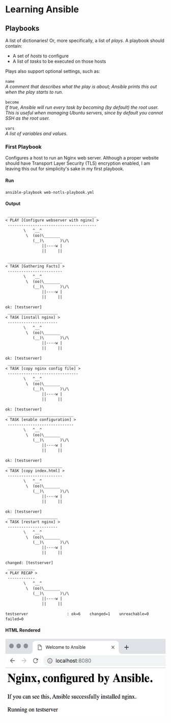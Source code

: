 # Learning Ansible

## Playbooks
A list of dictionaries! Or, more specifically, a list of _plays_. A playbook should contain:
* A set of _hosts_ to configure
* A list of _tasks_ to be executed on those hosts

Plays also support optional settings, such as:

`name` <br>
_A comment that describes what the play is about; Ansible prints this out when the play starts to run._

`become` <br>
_If true, Ansible will run every task by becoming (by default) the root user. This is useful when managing Ubuntu servers, since by default you cannot SSH as the root user._

`vars` <br>
_A list of variables and values._

### First Playbook 
Configures a host to run an Nginx web server. Although a proper website should have Transport Layer Security (TLS) encryption enabled, I am leaving this out for simplicity's sake in my first playbook.
#### Run
`ansible-playbook web-notls-playbook.yml`
#### Output
```
 _______________________________________
< PLAY [Configure webserver with nginx] >
 ---------------------------------------
        \   ^__^
         \  (oo)\_______
            (__)\       )\/\
                ||----w |
                ||     ||

 ________________________
< TASK [Gathering Facts] >
 ------------------------
        \   ^__^
         \  (oo)\_______
            (__)\       )\/\
                ||----w |
                ||     ||

ok: [testserver]
 ______________________
< TASK [install nginx] >
 ----------------------
        \   ^__^
         \  (oo)\_______
            (__)\       )\/\
                ||----w |
                ||     ||

ok: [testserver]
 _______________________________
< TASK [copy nginx config file] >
 -------------------------------
        \   ^__^
         \  (oo)\_______
            (__)\       )\/\
                ||----w |
                ||     ||

ok: [testserver]
 _____________________________
< TASK [enable configuration] >
 -----------------------------
        \   ^__^
         \  (oo)\_______
            (__)\       )\/\
                ||----w |
                ||     ||

ok: [testserver]
 ________________________
< TASK [copy index.html] >
 ------------------------
        \   ^__^
         \  (oo)\_______
            (__)\       )\/\
                ||----w |
                ||     ||

ok: [testserver]
 ______________________
< TASK [restart nginx] >
 ----------------------
        \   ^__^
         \  (oo)\_______
            (__)\       )\/\
                ||----w |
                ||     ||

changed: [testserver]
 ____________
< PLAY RECAP >
 ------------
        \   ^__^
         \  (oo)\_______
            (__)\       )\/\
                ||----w |
                ||     ||

testserver                 : ok=6    changed=1    unreachable=0    failed=0
```
#### HTML Rendered
<img src="https://github.com/carissaallen/ansible-sandbox/blob/master/playbooks/images/web-notls-browser-output.jpg" alt="Browser Output" height="250">
